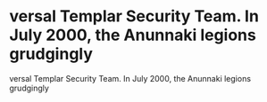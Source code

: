 # versal Templar Security Team. In July 2000, the Anunnaki legions grudgingly

versal Templar Security Team. In July 2000, the Anunnaki legions grudgingly